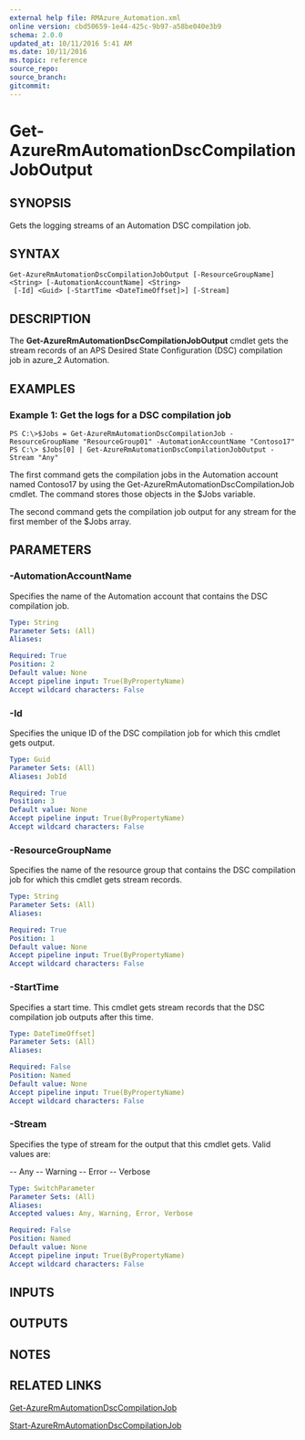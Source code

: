 ```yaml
---
external help file: RMAzure_Automation.xml
online version: cbd50659-1e44-425c-9b97-a58be040e3b9
schema: 2.0.0
updated_at: 10/11/2016 5:41 AM
ms.date: 10/11/2016
ms.topic: reference
source_repo: 
source_branch: 
gitcommit: 
---
```


# Get-AzureRmAutomationDscCompilationJobOutput
## SYNOPSIS
Gets the logging streams of an Automation DSC compilation job.

## SYNTAX

```
Get-AzureRmAutomationDscCompilationJobOutput [-ResourceGroupName] <String> [-AutomationAccountName] <String>
 [-Id] <Guid> [-StartTime <DateTimeOffset]>] [-Stream]
```

## DESCRIPTION
The **Get-AzureRmAutomationDscCompilationJobOutput** cmdlet gets the stream records of an APS Desired State Configuration (DSC) compilation job in azure_2 Automation.

## EXAMPLES

### Example 1: Get the logs for a DSC compilation job
```
PS C:\>$Jobs = Get-AzureRmAutomationDscCompilationJob -ResourceGroupName "ResourceGroup01" -AutomationAccountName "Contoso17"
PS C:\> $Jobs[0] | Get-AzureRmAutomationDscCompilationJobOutput -Stream "Any"
```

The first command gets the compilation jobs in the Automation account named Contoso17 by using the Get-AzureRmAutomationDscCompilationJob cmdlet.
The command stores those objects in the $Jobs variable.

The second command gets the compilation job output for any stream for the first member of the $Jobs array.

## PARAMETERS

### -AutomationAccountName
Specifies the name of the Automation account that contains the DSC compilation job.

```yaml
Type: String
Parameter Sets: (All)
Aliases: 

Required: True
Position: 2
Default value: None
Accept pipeline input: True(ByPropertyName)
Accept wildcard characters: False
```

### -Id
Specifies the unique ID of the DSC compilation job for which this cmdlet gets output.

```yaml
Type: Guid
Parameter Sets: (All)
Aliases: JobId

Required: True
Position: 3
Default value: None
Accept pipeline input: True(ByPropertyName)
Accept wildcard characters: False
```

### -ResourceGroupName
Specifies the name of the resource group that contains the DSC compilation job for which this cmdlet gets stream records.

```yaml
Type: String
Parameter Sets: (All)
Aliases: 

Required: True
Position: 1
Default value: None
Accept pipeline input: True(ByPropertyName)
Accept wildcard characters: False
```

### -StartTime
Specifies a start time.
This cmdlet gets stream records that the DSC compilation job outputs after this time.

```yaml
Type: DateTimeOffset]
Parameter Sets: (All)
Aliases: 

Required: False
Position: Named
Default value: None
Accept pipeline input: True(ByPropertyName)
Accept wildcard characters: False
```

### -Stream
Specifies the type of stream for the output that this cmdlet gets.
Valid values are: 

-- Any 
-- Warning 
-- Error 
-- Verbose

```yaml
Type: SwitchParameter
Parameter Sets: (All)
Aliases: 
Accepted values: Any, Warning, Error, Verbose

Required: False
Position: Named
Default value: None
Accept pipeline input: True(ByPropertyName)
Accept wildcard characters: False
```

## INPUTS

## OUTPUTS

## NOTES

## RELATED LINKS

[Get-AzureRmAutomationDscCompilationJob](cbd50659-1e44-425c-9b97-a58be040e3b9)

[Start-AzureRmAutomationDscCompilationJob](d1d461ab-138f-42f2-8faf-e651a8310b08)


